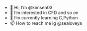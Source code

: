 - 👋 Hi, I’m @kimsea03
- 👀 I’m interested in CFD and so on
- 🌱 I’m currently learning C,Python
- 📫 How to reach me ig @sealoveya

<!---
kimsea03/kimsea03 is a ✨ special ✨ repository because its `README.md` (this file) appears on your GitHub profile.
You can click the Preview link to take a look at your changes.
--->
